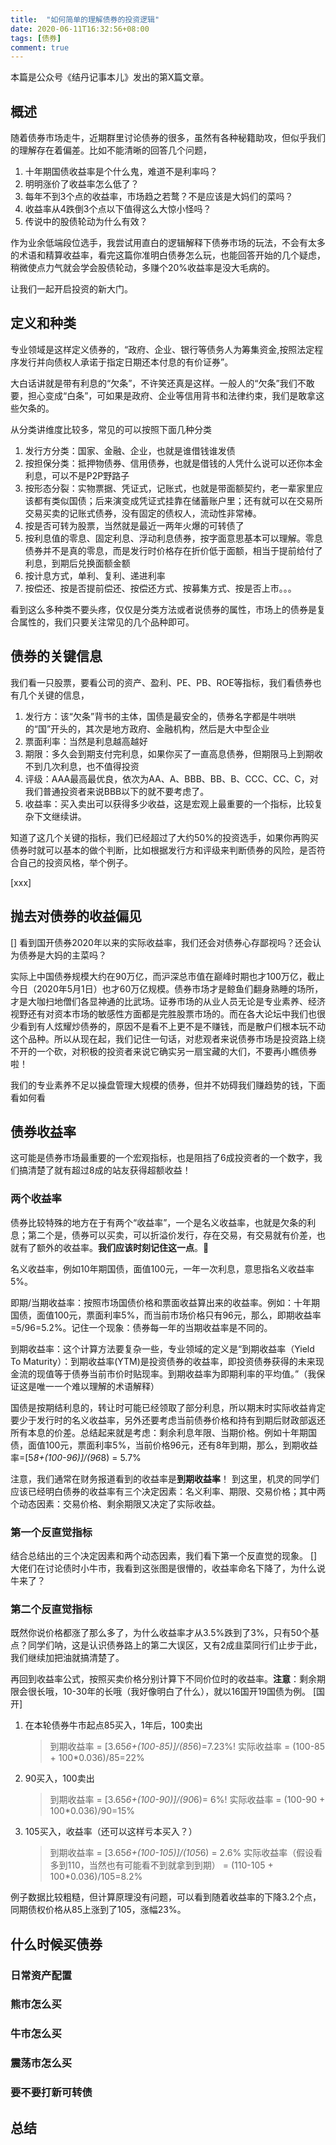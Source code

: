 ```yaml
---
title:  "如何简单的理解债券的投资逻辑"
date: 2020-06-11T16:32:56+08:00
tags: [债券]
comment: true
---
```



本篇是公众号《结丹记事本儿》发出的第X篇文章。

## 概述
随着债券市场走牛，近期群里讨论债券的很多，虽然有各种秘籍助攻，但似乎我们的理解存在着偏差。比如不能清晰的回答几个问题，

1. 十年期国债收益率是个什么鬼，难道不是利率吗？
1. 明明涨价了收益率怎么低了？
1. 每年不到3个点的收益率，市场趋之若鹜？不是应该是大妈们的菜吗？
1. 收益率从4跌倒3个点以下值得这么大惊小怪吗？
1. 传说中的股债轮动为什么有效？

作为业余低端段位选手，我尝试用直白的逻辑解释下债券市场的玩法，不会有太多的术语和精算收益率，看完这篇你准明白债券怎么玩，也能回答开始的几个疑虑，稍微使点力气就会学会股债轮动，多赚个20%收益率是没大毛病的。

让我们一起开启投资的新大门。

## 定义和种类
专业领域是这样定义债券的，“政府、企业、银行等债务人为筹集资金,按照法定程序发行并向债权人承诺于指定日期还本付息的有价证券”。

大白话讲就是带有利息的“欠条”，不许笑还真是这样。一般人的“欠条”我们不敢要，担心变成“白条”，可如果是政府、企业等信用背书和法律约束，我们是敢拿这些欠条的。

从分类讲维度比较多，常见的可以按照下面几种分类

1. 发行方分类：国家、金融、企业，也就是谁借钱谁发债
1. 按担保分类：抵押物债券、信用债券，也就是借钱的人凭什么说可以还你本金利息，可以不是P2P野路子
1. 按形态分裂：实物票据、凭证式，记账式，也就是带面额契约，老一辈家里应该都有类似国债；后来演变成凭证式挂靠在储蓄账户里；还有就可以在交易所交易买卖的记账式债券，没有固定的债权人，流动性非常棒。
1. 按是否可转为股票，当然就是最近一两年火爆的可转债了
1. 按利息值的零息、固定利息、浮动利息债券，按字面意思基本可以理解。零息债券并不是真的零息，而是发行时价格存在折价低于面额，相当于提前给付了利息，到期后兑换面额金额
1. 按计息方式，单利、复利、递进利率
1. 按偿还、按是否提前偿还、按偿还方式、按募集方式、按是否上市。。。

看到这么多种类不要头疼，仅仅是分类方法或者说债券的属性，市场上的债券是复合属性的，我们只要关注常见的几个品种即可。

## 债券的关键信息
我们看一只股票，要看公司的资产、盈利、PE、PB、ROE等指标，我们看债券也有几个关键的信息，

1. 发行方：该“欠条”背书的主体，国债是最安全的，债券名字都是牛哄哄的“国”开头的，其次是地方政府、金融机构，然后是大中型企业
1. 票面利率：当然是利息越高越好
1. 期限：多久会到期支付完利息，如果你买了一直高息债券，但期限马上到期收不到几次利息，也不值得投资
1. 评级：AAA最高最优良，依次为AA、A、BBB、BB、B、CCC、CC、C，对我们普通投资者来说BBB以下的就不要考虑了。
1. 收益率：买入卖出可以获得多少收益，这是宏观上最重要的一个指标，比较复杂下文继续讲。

知道了这几个关键的指标，我们已经超过了大约50%的投资选手，如果你再购买债券时就可以基本的做个判断，比如根据发行方和评级来判断债券的风险，是否符合自己的投资风格，举个例子。

[xxx]

## 抛去对债券的收益偏见
[]
看到国开债券2020年以来的实际收益率，我们还会对债券心存鄙视吗？还会认为债券是大妈的主菜吗？

实际上中国债券规模大约在90万亿，而沪深总市值在巅峰时期也才100万亿，截止今日（2020年5月1日）也才60万亿规模。债券市场才是鲸鱼们翻身熟睡的场所，才是大咖扫地僧们各显神通的比武场。证券市场的从业人员无论是专业素养、经济视野还有对资本市场的敏感性方面都是完胜股票市场的。而在各大论坛中我们也很少看到有人炫耀炒债券的，原因不是看不上更不是不赚钱，而是散户们根本玩不动这个品种。所以从现在起，我们记住一句话，对悲观者来说债券市场是投资路上绕不开的一个砍，对积极的投资者来说它确实另一扇宝藏的大们，不要再小瞧债券啦！

我们的专业素养不足以操盘管理大规模的债券，但并不妨碍我们赚趋势的钱，下面看如何看

## 债券收益率
这可能是债券市场最重要的一个宏观指标，也是阻挡了6成投资者的一个数字，我们搞清楚了就有超过8成的站友获得超额收益！

### 两个收益率
债券比较特殊的地方在于有两个“收益率”，一个是名义收益率，也就是欠条的利息；第二个是，债券可以买卖，可以折溢价发行，存在交易，有交易就有价差，也就有了额外的收益率。**我们应该时刻记住这一点**。🤑

名义收益率，例如10年期国债，面值100元，一年一次利息，意思指名义收益率5%。

即期/当期收益率：按照市场国债价格和票面收益算出来的收益率。例如：十年期国债，面值100元，票面利率5%，而当前市场价格只有96元，那么，即期收益率=5/96=5.2%。记住一个现象：债券每一年的当期收益率是不同的。

到期收益率：这个计算方法要复杂一些，专业领域的定义是“到期收益率（Yield To Maturity）：到期收益率(YTM)是投资债券的收益率，即投资债券获得的未来现金流的现值等于债券当前市价时贴现率。到期收益率为即期利率的平均值。”（我保证这是唯一一个难以理解的术语解释）

国债是按期结利息的，转让时可能已经领取了部分利息，所以期末时实际收益肯定要少于发行时的名义收益率，另外还要考虑当前债券价格和持有到期后财政部返还所有本息的价差。总结起来就是考虑：剩余利息年限、当期价格。例如十年期国债，面值100元，票面利率5%，当前价格96元，还有8年到期，那么，到期收益率=[5*8+(100-96)]/(96*8) = 5.7%

注意，我们通常在财务报道看到的收益率是**到期收益率**！ 到这里，机灵的同学们应该已经明白债券的收益率有三个决定因素：名义利率、期限、交易价格；其中两个动态因素：交易价格、剩余期限又决定了实际收益。

### 第一个反直觉指标
结合总结出的三个决定因素和两个动态因素，我们看下第一个反直觉的现象。
[]
大佬们在讨论债时小牛市，我看到这张图是很懵的，收益率命名下降了，为什么说牛来了？

### 第二个反直觉指标
既然你说价格都涨了那么多了，为什么收益率才从3.5%跌到了3%，只有50个基点？同学们呐，这是认识债券路上的第二大误区，又有2成韭菜同行们止步于此，我们继续加把油就搞清楚了。

再回到收益率公式，按照买卖价格分别计算下不同价位时的收益率。**注意**：剩余期限会很长哦，10-30年的长哦（我好像明白了什么），就以16国开19国债为例。
[国开]

1. 在本轮债券牛市起点85买入，1年后，100卖出
    > 到期收益率 = [3.65*6+(100-85)]/(85*6)=7.23%!
    > 实际收益率 = (100-85 + 100*0.036)/85=22%
1. 90买入，100卖出
    > 到期收益率 = [3.65*6+(100-90)]/(90*6)= 6%!
    > 实际收益率 = (100-90 + 100*0.036)/90=15%
1. 105买入，收益率（还可以这样亏本买入？）
    > 到期收益率 = [3.65*6+(100-105)]/(105*6) = 2.6%
    > 实际收益率（假设看多到110，当然也有可能看不到就拿到到期） = (110-105 + 100*0.036)/105=8.2%

例子数据比较粗糙，但计算原理没有问题，可以看到随着收益率的下降3.2个点，同期债权价格从85上涨到了105，涨幅23%。

## 什么时候买债券

### 日常资产配置
### 熊市怎么买
### 牛市怎么买
### 震荡市怎么买
### 要不要打新可转债

## 总结
